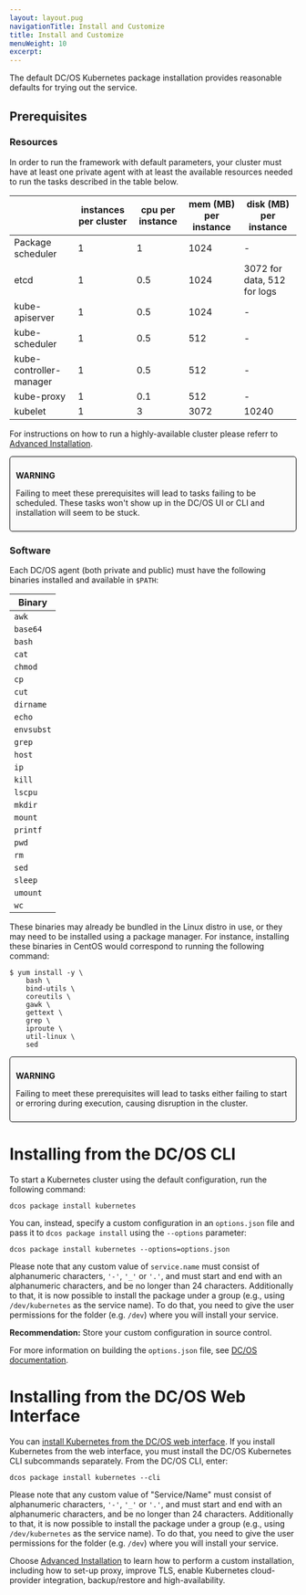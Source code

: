 ```yaml
---
layout: layout.pug
navigationTitle: Install and Customize
title: Install and Customize
menuWeight: 10
excerpt:
---
```


The default DC/OS Kubernetes package installation provides reasonable defaults for trying out the service.

## Prerequisites

### Resources

In order to run the framework with default parameters, your cluster must have at least one private agent with at least the available resources needed to run the tasks described in the table below.

|                         | instances per cluster | cpu per instance | mem (MB) per instance | disk (MB) per instance      |
| ----------------------- | --------------------- | ---------------- | --------------------- | --------------------------- |
| Package scheduler       | 1                     | 1                | 1024                  | -                           |
| etcd                    | 1                     | 0.5              | 1024                  | 3072 for data, 512 for logs |
| kube-apiserver          | 1                     | 0.5              | 1024                  | -                           |
| kube-scheduler          | 1                     | 0.5              | 512                   | -                           |
| kube-controller-manager | 1                     | 0.5              | 512                   | -                           |
| kube-proxy              | 1                     | 0.1              | 512                   | -                           |
| kubelet                 | 1                     | 3                | 3072                  | 10240                       |

For instructions on how to run a highly-available cluster please referr to
[Advanced Installation](advanced-install.md).

<div style="border: thin solid black; background-color: #FAFAFA; border-radius: 5px; padding: 10px; margin-bottom: 20px;">
<p><b>WARNING</b></p>
<p>Failing to meet these prerequisites will lead to tasks failing to be
scheduled. These tasks won't show up in the DC/OS UI or CLI and installation
will seem to be stuck.</p>
</div>

### Software

Each DC/OS agent (both private and public) must have the following binaries
installed and available in `$PATH`:

| Binary     |
| ---------- |
| `awk`      |
| `base64`   |
| `bash`     |
| `cat`      |
| `chmod`    |
| `cp`       |
| `cut`      |
| `dirname`  |
| `echo`     |
| `envsubst` |
| `grep`     |
| `host`     |
| `ip`       |
| `kill`     |
| `lscpu`    |
| `mkdir`    |
| `mount`    |
| `printf`   |
| `pwd`      |
| `rm`       |
| `sed`      |
| `sleep`    |
| `umount`   |
| `wc`       |

These binaries may already be bundled in the Linux distro in use, or they may
need to be installed using a package manager. For instance, installing these
binaries in CentOS would correspond to running the following command:

```shell
$ yum install -y \
    bash \
    bind-utils \
    coreutils \
    gawk \
    gettext \
    grep \
    iproute \
    util-linux \
    sed
```

<div style="border: thin solid black; background-color: #FAFAFA; border-radius: 5px; padding: 10px; margin-bottom: 20px;">
<p><b>WARNING</b></p>
<p>Failing to meet these prerequisites will lead to tasks either failing to
start or erroring during execution, causing disruption in the cluster.</p>
</div>

# Installing from the DC/OS CLI

To start a Kubernetes cluster using the default configuration, run the following command:

```shell
dcos package install kubernetes
```

You can, instead, specify a custom configuration in an `options.json` file and pass it to `dcos package install` using the `--options` parameter:

```shell
dcos package install kubernetes --options=options.json
```

Please note that any custom value of `service.name` must consist of alphanumeric
characters, `'-'`, `'_'` or `'.'`, and must start and end with an alphanumeric characters,
and be no longer than 24 characters. Additionally to that, it is now possible
to install the package under a group (e.g., using `/dev/kubernetes` as the
service name). To do that, you need to give the user permissions for the folder (e.g. `/dev`)
where you will install your service.

**Recommendation:** Store your custom configuration in source control.

For more information on building the `options.json` file, see [DC/OS documentation](https://docs.mesosphere.com/1.11/deploying-services/config-universe-service/).

# Installing from the DC/OS Web Interface

You can [install Kubernetes from the DC/OS web interface](https://docs.mesosphere.com/1.11/deploying-services/install/). If you install Kubernetes from the web interface, you must install the DC/OS Kubernetes CLI subcommands separately.
From the DC/OS CLI, enter:

```shell
dcos package install kubernetes --cli
```
Please note that any custom value of "Service/Name" must consist of alphanumeric
characters, `'-'`, `'_'` or `'.'`, and must start and end with an alphanumeric characters,
 and be no longer than 24 characters. Additionally to that, it is now possible
to install the package under a group (e.g., using `/dev/kubernetes` as the
service name). To do that, you need to give the user permissions for the folder (e.g. `/dev`)
where you will install your service.

Choose [Advanced Installation](advanced-install.md) to learn how to perform a custom installation, including how
to set-up proxy, improve TLS, enable Kubernetes cloud-provider integration, backup/restore
and high-availability.
